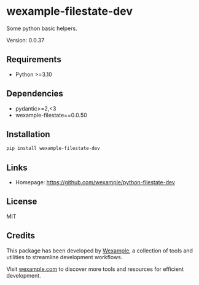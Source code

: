 # wexample-filestate-dev

Some python basic helpers.

Version: 0.0.37

## Requirements

- Python >=3.10

## Dependencies

- pydantic>=2,<3
- wexample-filestate==0.0.50

## Installation

```bash
pip install wexample-filestate-dev
```

## Links

- Homepage: https://github.com/wexample/python-filestate-dev

## License

MIT
## Credits

This package has been developed by [Wexample](https://wexample.com), a collection of tools and utilities to streamline development workflows.

Visit [wexample.com](https://wexample.com) to discover more tools and resources for efficient development.